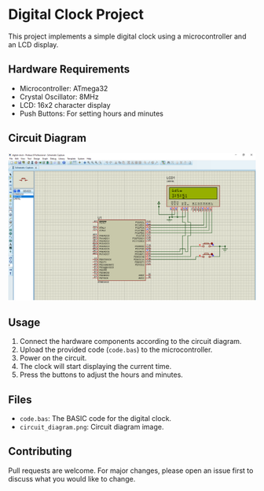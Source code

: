 # Digital Clock Project

This project implements a simple digital clock using a microcontroller and an LCD display.

## Hardware Requirements

- Microcontroller: ATmega32
- Crystal Oscillator: 8MHz
- LCD: 16x2 character display
- Push Buttons: For setting hours and minutes

## Circuit Diagram

![Circuit Diagram](img/digital-clock-diagram.png)

## Usage

1. Connect the hardware components according to the circuit diagram.
2. Upload the provided code (`code.bas`) to the microcontroller.
3. Power on the circuit.
4. The clock will start displaying the current time.
5. Press the buttons to adjust the hours and minutes.

## Files

- `code.bas`: The BASIC code for the digital clock.
- `circuit_diagram.png`: Circuit diagram image.

## Contributing

Pull requests are welcome. For major changes, please open an issue first to discuss what you would like to change.

